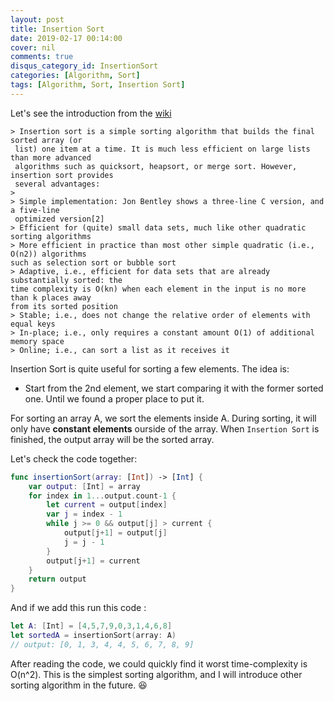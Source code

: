 ```yaml
---
layout: post
title: Insertion Sort
date: 2019-02-17 00:14:00
cover: nil
comments: true
disqus_category_id: InsertionSort
categories: [Algorithm, Sort]
tags: [Algorithm, Sort, Insertion Sort]
---
```


Let's see the introduction from the [wiki](https://en.wikipedia.org/wiki/Insertion_sort)

```
> Insertion sort is a simple sorting algorithm that builds the final sorted array (or
 list) one item at a time. It is much less efficient on large lists than more advanced
 algorithms such as quicksort, heapsort, or merge sort. However, insertion sort provides
 several advantages:
>
> Simple implementation: Jon Bentley shows a three-line C version, and a five-line
 optimized version[2]
> Efficient for (quite) small data sets, much like other quadratic sorting algorithms
> More efficient in practice than most other simple quadratic (i.e., O(n2)) algorithms
such as selection sort or bubble sort
> Adaptive, i.e., efficient for data sets that are already substantially sorted: the
time complexity is O(kn) when each element in the input is no more than k places away
from its sorted position
> Stable; i.e., does not change the relative order of elements with equal keys
> In-place; i.e., only requires a constant amount O(1) of additional memory space
> Online; i.e., can sort a list as it receives it
```

Insertion Sort is quite useful for sorting a few elements. The idea is:
- Start from the 2nd element, we start comparing it with the former sorted one. Until we found a proper place to put it.

For sorting an array A, we sort the elements inside A. During sorting, it will only have **constant elements** ourside of the array. When `Insertion Sort` is finished, the output array will be the sorted array.

Let's check the code together:
```swift
func insertionSort(array: [Int]) -> [Int] {
    var output: [Int] = array
    for index in 1...output.count-1 {
        let current = output[index]
        var j = index - 1
        while j >= 0 && output[j] > current {
            output[j+1] = output[j]
            j = j - 1
        }
        output[j+1] = current
    }
    return output
}
```

And if we add this run this code :
```swift
let A: [Int] = [4,5,7,9,0,3,1,4,6,8]
let sortedA = insertionSort(array: A)
// output: [0, 1, 3, 4, 4, 5, 6, 7, 8, 9]
```

After reading the code, we could quickly find it worst time-complexity is O(n^2).
This is the simplest sorting algorithm, and I will introduce other sorting algorithm in the future. :satisfied:
